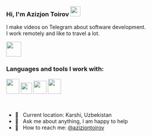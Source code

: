 ### Hi, I'm Azizjon Toirov <img src="https://media4.giphy.com/media/hvRJCLFzcasrR4ia7z/giphy.gif" width="27px">

I make videos on Telegram about software development. <br />
I work remotely and like to travel a lot.

<a href="https://t.me/azizjondev"> 
  <img src="https://static.vecteezy.com/system/resources/previews/023/986/562/non_2x/telegram-logo-telegram-logo-transparent-telegram-icon-transparent-free-free-png.png" width="40px">
</a>

<br />

### Languages and tools I work with:

<code><img src="https://encrypted-tbn0.gstatic.com/images?q=tbn:ANd9GcTYk594AhSKw5Eb3iHkPHs_XmpCqaRVgu0mvg&s" width="35" height="40"></code>
<code><img src="https://encrypted-tbn0.gstatic.com/images?q=tbn:ANd9GcRuyLrpuKlKe8VdORfiCe6t0CbdIJoZ_4wynQ&s" width="30"></code>
<code><img src="https://i0.wp.com/blogs.embarcadero.com/wp-content/uploads/2020/08/JavaScript-logo.png?ssl=1" width="35"></code>
<code><img src="https://encrypted-tbn0.gstatic.com/images?q=tbn:ANd9GcRFCHi18uXFtRb1_q7pQIVxYlwqvhVzCzZ4PQ&s" width="35"  height="40"></code>






<br />

- 📍 &nbsp; Current location: Karshi, Uzbekistan
- 📝 &nbsp; Ask me about anything, I am happy to help
- 📨 &nbsp; How to reach me: [@azizjontoirov](https://t.me/azizjon_dev)
  
